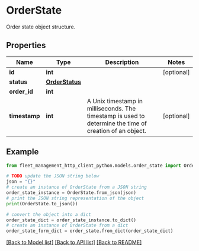 # OrderState

Order state object structure.

## Properties

Name | Type | Description | Notes
------------ | ------------- | ------------- | -------------
**id** | **int** |  | [optional] 
**status** | [**OrderStatus**](OrderStatus.md) |  | 
**order_id** | **int** |  | 
**timestamp** | **int** | A Unix timestamp in milliseconds. The timestamp is used to determine the time of creation of an object. | [optional] 

## Example

```python
from fleet_management_http_client_python.models.order_state import OrderState

# TODO update the JSON string below
json = "{}"
# create an instance of OrderState from a JSON string
order_state_instance = OrderState.from_json(json)
# print the JSON string representation of the object
print(OrderState.to_json())

# convert the object into a dict
order_state_dict = order_state_instance.to_dict()
# create an instance of OrderState from a dict
order_state_form_dict = order_state.from_dict(order_state_dict)
```
[[Back to Model list]](../README.md#documentation-for-models) [[Back to API list]](../README.md#documentation-for-api-endpoints) [[Back to README]](../README.md)


